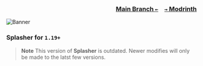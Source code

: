 ### <p align=right>[Main Branch `←`](https://github.com/Krlite/Splasher)&emsp;[`→` Modrinth](https://modrinth.com/mod/splasher)</p>

![Banner](https://github.com/KrLite/Splasher/blob/artwork/banner.png)

### Splasher for `1.19+`

> **Note**
> This version of **Splasher** is outdated. Newer modifies will only be made to the latst few versions.
